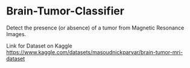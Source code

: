 # Brain-Tumor-Classifier
Detect the presence (or absence)  of a tumor from Magnetic Resonance Images.

Link for Dataset on Kaggle
https://www.kaggle.com/datasets/masoudnickparvar/brain-tumor-mri-dataset

